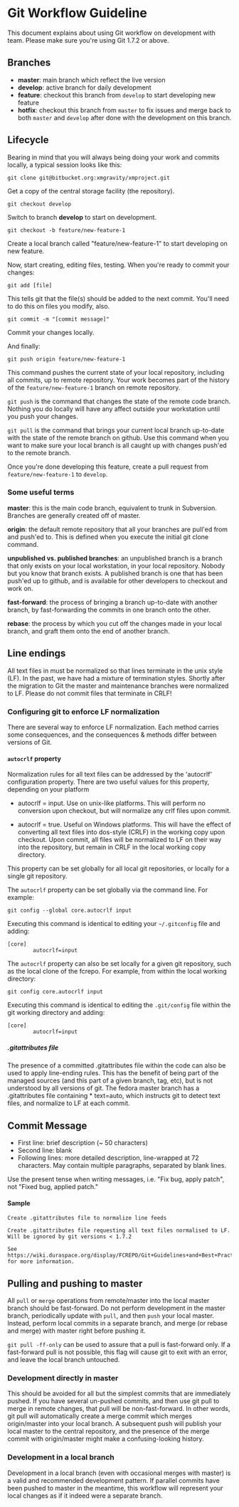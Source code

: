 # Git Workflow Guideline

This document explains about using Git workflow on development with team. Please make sure you're using Git 1.7.2 or above.

## Branches

- **master**: main branch which reflect the live version
- **develop**: active branch for daily development
- **feature**: checkout this branch from `develop` to start developing new feature
- **hotfix**: checkout this branch from `master` to fix issues and merge back to both `master` and `develop` after done with the development on this branch.

## Lifecycle

Bearing in mind that you will always being doing your work and commits locally, a typical session looks like this:

```
git clone git@bitbucket.org:xmgravity/xmproject.git
```
Get a copy of the central storage facility (the repository).

```
git checkout develop
```
Switch to branch **develop** to start on development. 

```
git checkout -b feature/new-feature-1
```
Create a local branch called "feature/new-feature-1" to start developing on new feature.

Now, start creating, editing files, testing. When you're ready to commit your changes:

```
git add [file]
```
This tells git that the file(s) should be added to the next commit. You'll need to do this on files you modify, also.

```
git commit -m "[commit message]"
```
Commit your changes locally.

And finally:

```
git push origin feature/new-feature-1
```
This command pushes the current state of your local repository, including all commits, up to remote repository. Your work becomes part of the history of the `feature/new-feature-1` branch on remote repository.

`git push` is the command that changes the state of the remote code branch. Nothing you do locally will have any affect outside your workstation until you push your changes.

`git pull` is the command that brings your current local branch up-to-date with the state of the remote branch on github. Use this command when you want to make sure your local branch is all caught up with changes push'ed to the remote branch.

Once you're done developing this feature, create a pull request from `feature/new-feature-1` to `develop`. 

### Some useful terms

**master**: this is the main code branch, equivalent to trunk in Subversion. Branches are generally created off of master.

**origin**: the default remote repository that all your branches are pull'ed from and push'ed to. This is defined when you execute the initial git clone command.

**unpublished vs. published branches**: an unpublished branch is a branch that only exists on your local workstation, in your local repository. Nobody but you know that branch exists. A published branch is one that has been push'ed up to github, and is available for other developers to checkout and work on.

**fast-forward**: the process of bringing a branch up-to-date with another branch, by fast-forwarding the commits in one branch onto the other.

**rebase**: the process by which you cut off the changes made in your local branch, and graft them onto the end of another branch.

## Line endings

All text files in must be normalized so that lines terminate in the unix style (LF).  In the past, we have had a mixture of termination styles.  Shortly after the migration to Git the master and maintenance branches were normalized to LF.  Please do not commit files that terminate in CRLF!

### Configuring git to enforce LF normalization

There are several way to enforce LF normalization. Each method carries some consequences, and the consequences & methods differ between versions of Git.

#### `autocrlf` property

Normalization rules for all text files can be addressed by the 'autocrlf' configuration property. There are two useful values for this property, depending on your platform

- autocrlf = input. Use on unix-like platforms. This will perform no conversion upon checkout, but will normalize any crlf files upon commit.

- autocrlf = true. Useful on Windows platforms. This will have the effect of converting all text files into dos-style (CRLF) in the working copy upon checkout. Upon commit, all files will be normalized to LF on their way into the repository, but remain in CRLF in the local working copy directory.

This property can be set globally for all local git repositories, or locally for a single git repository.

The `autocrlf` property can be set globally via the command line. For example:

```
git config --global core.autocrlf input
```

Executing this command is identical to editing your `~/.gitconfig` file and adding:

```
[core]
        autocrlf=input
```

The `autocrlf` property can also be set locally for a given git repository, such as the local clone of the fcrepo. For example, from within the local working directory:

```
git config core.autocrlf input
```

Executing this command is identical to editing the `.git/config` file within the git working directory and adding:
```
[core]
        autocrlf=input
```

##### .gitattributes file

The presence of a committed .gitattributes file within the code can also be used to apply line-ending rules. This has the benefit of being part of the managed sources (and this part of a given branch, tag, etc), but is not understood by all versions of git. The fedora master branch has a .gitattributes file containing * text=auto, which instructs git to detect text files, and normalize to LF at each commit.

## Commit Message

- First line: brief description (~ 50 characters)
- Second line: blank
- Following lines: more detailed description, line-wrapped at 72 characters. May contain multiple paragraphs, separated by blank lines. 

Use the present tense when writing messages, i.e. "Fix bug, apply patch", not "Fixed bug, applied patch."

#### Sample

```
Create .gitattributes file to normalize line feeds

Create .gitattributes file requesting all text files normalised to LF.
Will be ignored by git versions < 1.7.2

See https://wiki.duraspace.org/display/FCREPO/Git+Guidelines+and+Best+Practices
for more information.
```

## Pulling and pushing to master
All `pull` or `merge` operations from remote/master into the local master branch should be fast-forward. Do not perform development in the master branch, periodically update with `pull`, and then `push` your local master. Instead, perform local commits in a separate branch, and merge (or rebase and merge) with master right before pushing it.

`git pull -ff-only` can be used to assure that a pull is fast-forward only. If a fast-forward pull is not possible, this flag will cause git to exit with an error, and leave the local branch untouched.

### Development directly in master

This should be avoided for all but the simplest commits that are immediately pushed. If you have several un-pushed commits, and then use git pull to merge in remote changes, that pull will be non-fast-forward. In other words, git pull will automatically create a merge commit which merges origin/master into your local branch. A subsequent push will publish your local master to the central repository, and the presence of the merge commit with origin/master might make a confusing-looking history.

### Development in a local branch

Development in a local branch (even with occasional merges with master) is a valid and recommended development pattern. If parallel commits have been pushed to master in the meantime, this workflow will represent your local changes as if it indeed were a separate branch.

